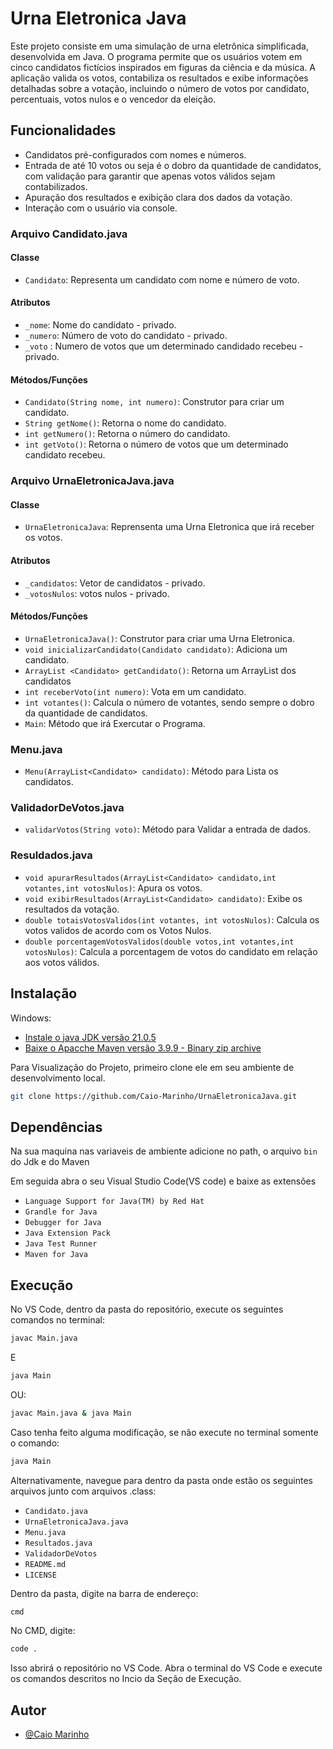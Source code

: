 # Urna Eletronica Java
Este projeto consiste em uma simulação de urna eletrônica simplificada, desenvolvida em Java. O programa permite que os usuários votem em cinco candidatos fictícios inspirados em figuras da ciência e da música. A aplicação valida os votos, contabiliza os resultados e exibe informações detalhadas sobre a votação, incluindo o número de votos por candidato, percentuais, votos nulos e o vencedor da eleição.

## Funcionalidades
- Candidatos pré-configurados com nomes e números.
- Entrada de até 10 votos ou seja é o dobro da quantidade de candidatos, com validação para garantir que apenas votos válidos sejam contabilizados.
- Apuração dos resultados e exibição clara dos dados da votação.
- Interação com o usuário via console.

### Arquivo Candidato.java

#### Classe
- `Candidato`: Representa um candidato com nome e número de voto.

#### Atributos
- `_nome`: Nome do candidato - privado.
- `_numero`: Número de voto do candidato - privado.
- `_voto` : Numero de votos que um determinado candidado recebeu - privado.

#### Métodos/Funções
- `Candidato(String nome, int numero)`: Construtor para criar um candidato.
- `String getNome()`: Retorna o nome do candidato.
- `int getNumero()`: Retorna o número do candidato.
- `int getVoto()`: Retorna o número de votos que um determinado candidato recebeu.


### Arquivo UrnaEletronicaJava.java

#### Classe
- `UrnaEletronicaJava`: Reprensenta uma Urna Eletronica que irá receber os votos.

#### Atributos
- `_candidatos`: Vetor de candidatos - privado.
- `_votosNulos`: votos nulos - privado.

#### Métodos/Funções
- `UrnaEletronicaJava()`: Construtor para criar uma Urna Eletronica.
- `void inicializarCandidato(Candidato candidato)`: Adiciona um candidato.
- `ArrayList <Candidato> getCandidato()`: Retorna um ArrayList dos candidatos
- `int receberVoto(int numero)`: Vota em um candidato.
- `int votantes()`: Calcula o número de votantes, sendo sempre o dobro da quantidade de candidatos.
- `Main`: Método que irá Exercutar o Programa.

### Menu.java

- `Menu(ArrayList<Candidato> candidato)`: Método para Lista os candidatos.

### ValidadorDeVotos.java

- `validarVotos(String voto)`: Método para Validar a entrada de dados.

### Resuldados.java

- `void apurarResultados(ArrayList<Candidato> candidato,int votantes,int votosNulos)`: Apura os votos.
- `void exibirResultados(ArrayList<Candidato> candidato)`: Exibe os resultados da votação.
- `double totaisVotosValidos(int votantes, int votosNulos)`: Calcula os votos validos de acordo com os Votos Nulos.
- `double porcentagemVotosValidos(double votos,int votantes,int votosNulos)`: Calcula a porcentagem de votos do candidato em relação aos votos válidos.

## Instalação

Windows:
<br>
- [Instale o java JDK versão 21.0.5](https://www.oracle.com/br/java/technologies/downloads/#java21)
- [Baixe o Apacche Maven versão 3.9.9 - Binary zip archive](https://maven.apache.org/download.cgi)

Para Visualização do Projeto, primeiro clone ele em seu ambiente de desenvolvimento local.

```bash
git clone https://github.com/Caio-Marinho/UrnaEletronicaJava.git
```
## Dependências

Na sua maquina nas variaveis de ambiente adicione no path, o arquivo `bin` do Jdk e do Maven

Em seguida abra o seu Visual Studio Code(VS code) e baixe as extensões

- `Language Support for Java(TM) by Red Hat`
- `Grandle for Java`
- `Debugger for Java`
- `Java Extension Pack`
- `Java Test Runner`
- `Maven for Java`

## Execução

No VS Code, dentro da pasta do repositório, execute os seguintes comandos no terminal:

```bash
javac Main.java
```
E

```bash
java Main
```
OU:

```bash
javac Main.java & java Main
```
Caso tenha feito alguma modificação, se não execute no terminal somente o comando:

```bash
java Main
```

Alternativamente, navegue para dentro da pasta onde estão os seguintes arquivos junto com arquivos .class:

- `Candidato.java`
- `UrnaEletronicaJava.java`
- `Menu.java`
- `Resultados.java`
- `ValidadorDeVotos`
- `README.md`
- `LICENSE`

Dentro da pasta, digite na barra de endereço:

```bash
cmd
```
No CMD, digite:

```bash
code .
```
Isso abrirá o repositório no VS Code. Abra o terminal do VS Code e execute os comandos descritos no Incio da Seção de Execução.

## Autor

- [@Caio Marinho](https://github.com/Caio-Marinho)